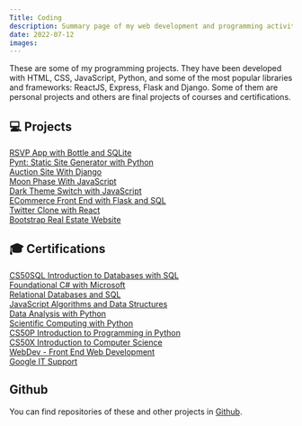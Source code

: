 ```yaml
---
Title: Coding
description: Summary page of my web development and programming activity
date: 2022-07-12
images:
---
```


These are some of my programming projects. They have been developed with HTML, CSS, JavaScript, Python, and some of the most popular libraries and frameworks: ReactJS, Express, Flask and Django. Some of them are personal projects and others are final projects of courses and certifications. 

<h2>💻 Projects</h2>
    <p class="list">
      <i class="fa-solid fa-database"></i> <a href="/code/bottle-sql/">RSVP App with Bottle and SQLite</a><br />
      <i class="fab fa-python"></i> <a href="/code/pynt/">Pynt: Static Site Generator with Python</a><br />
      <i class="fab fa-python"></i> <a href="/code/commerce/">Auction Site With Django</a><br />
      <i class="fab fa-js"></i> <a href="/code/moon/">Moon Phase With JavaScript</a><br />
      <i class="fab fa-js"></i> <a href="/code/dark/">Dark Theme Switch with JavaScript</a><br />
      <i class="fab fa-python"></i> <a href="/code/flaskecomm/">ECommerce Front End with Flask and SQL</a><br />
      <i class="fab fa-react"></i> <a href="/code/micro-blog/">Twitter Clone with React</a><br /> 
      <i class="fab fa-html5"></i> <a href="/code/rei/">Bootstrap Real Estate Website</a><br />
      </p>

<h2 id="certifications">🎓 Certifications</h2>
<p class="list">
  <i class="fa-solid fa-database"></i> <a href="https://certificates.cs50.io/f66eedcb-f7d7-4d59-93e1-3170943b6108.pdf?size=letter">CS50SQL Introduction to Databases with SQL</a><br />
  <i class="fa-solid fa-gear"></i> <a href="https://www.freecodecamp.org/certification/mariobox/foundational-c-sharp-with-microsoft">Foundational C# with Microsoft</a><br />
  <i class="fa-solid fa-database"></i> <a href="https://www.freecodecamp.org/certification/mariobox/relational-database-v8">Relational Databases and SQL</a><br />
  <i class="fab fa-js"></i> <a href="https://www.freecodecamp.org/certification/mariobox/javascript-algorithms-and-data-structures">JavaScript Algorithms and Data Structures</a><br />
  <i class="far fa-chart-bar"></i> <a href="https://freecodecamp.org/certification/mariobox/data-analysis-with-python-v7">Data Analysis with Python</a><br />
  <i class="fab fa-python"></i> <a href="https://www.freecodecamp.org/certification/mariobox/scientific-computing-with-python-v7">Scientific Computing with Python</a><br />
  <i class="fab fa-python"></i> <a href="https://certificates.cs50.io/bc8a572e-b437-4d8a-afc3-6494a43d071a">CS50P Introduction to Programming in Python</a><br />
  <i class="far fa-lightbulb"></i> <a href="https://certificates.cs50.io/abafad49-e763-4717-bd13-b476b8ca9e68.pdf?size=letter">CS50X Introduction to Computer Science</a><br />
  <i class="fab fa-html5"></i> <a href="https://drive.google.com/file/d/19JRfNwXkCyZfpyccF2Ol1QaXqsk4jXeA/view?usp=sharing">WebDev - Front End Web Development</a><br />
  <i class="fab fa-google"></i> <a href="https://www.coursera.org/account/accomplishments/specialization/certificate/FCRCG62QHYBN">Google IT Support</a><br />
</p>

<h2>Github</h2>
<p>
  You can find repositories of these and other projects in <a href="https://github.com/mariobox/">Github</a>.
</P>